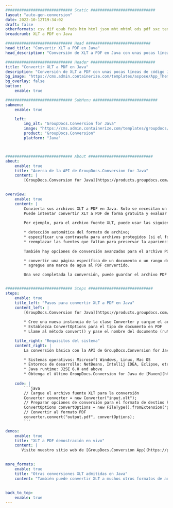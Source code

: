```yaml
---
############################# Static ############################
layout: "auto-gen-conversion"
date: 2022-10-12T19:34:02
draft: false
otherformats: csv dif epub fods htm html json mht mhtml ods pdf sxc tex tsv xlam xls xlsb xlsm xlsx xlt xltm xltx xml xps
breadcrumb: XLT a PDF en Java

############################# Head ############################
head_title: "Convertir XLT a PDF en Java"
head_description: "Conversión de XLT a PDF en Java con unas pocas líneas de código. Convierta más de 160 formatos de archivo con la API de conversión de documentos de GroupDocs para Java"

############################# Header ############################
title: "Convertir XLT a PDF en Java"
description: "Conversión de XLT a PDF con unas pocas líneas de código Java"
bg_image: "https://cms.admin.containerize.com/templates/aspose/App_Themes/V3/images/bg/header1.png"
bg_overlay: false
button:
    enable: true

############################# SubMenu ############################
submenu:
    enable: true

    left:
        img_alt: "GroupDocs.Conversion for Java"
        image: "https://cms.admin.containerize.com/templates/groupdocs/images/product-logos/90x90-noborder/groupdocs-conversion-java.png"
        product: "GroupDocs.Conversion"
        platform: "Java"



############################# About ############################
about:
    enable: true
    title: "Acerca de la API de GroupDocs.Conversion for Java"
    content: |
        [GroupDocs.Conversion for Java](https://products.groupdocs.com/conversion/java/) es una API de conversión de formato de archivo avanzada para convertir entre formatos populares de imagen y documento como Microsoft Office, OpenDocument, PDF, HTML, correo electrónico, CAD. y mucho más con solo unas pocas líneas de código. La API nativa detecta automáticamente los formatos de los documentos originales y ofrece muchas opciones para personalizar los documentos convertidos. Junto con la función de extraer información de un documento, también admite el almacenamiento en caché de los resultados de la conversión en el disco local de forma predeterminada. Sin embargo, se puede admitir cualquier tipo de almacenamiento en caché mediante la implementación de las interfaces adecuadas: Amazon S3, Dropbox, Google Drive, Windows Azure, Reddis o cualquier otra.
    

overview:
    enable: true
    content: |
        Convierta sus archivos XLT a PDF en Java. Solo se necesitan un par de líneas de código Java en cualquier plataforma de su elección, como Windows, Linux, macOS.
        Puede intentar convertir XLT a PDF de forma gratuita y evaluar la calidad de los resultados de la conversión. Junto con los sencillos scripts de conversión de archivos, puede probar opciones más sofisticadas para cargar el archivo de origen XLT y almacenar la salida PDF. 
        
        Por ejemplo, para el archivo fuente XLT, puede usar las siguientes opciones de carga:

        * detección automática del formato de archivo;
        * especificar una contraseña para archivos protegidos (si el formato de archivo lo admite);
        * reemplazar las fuentes que faltan para preservar la apariencia del documento.
        
        También hay opciones de conversión avanzadas para el archivo PDF:

        * convertir una página específica de un documento o un rango de páginas;
        * agregue una marca de agua al PDF convertido.

        Una vez completada la conversión, puede guardar el archivo PDF en su ruta de archivo local o en cualquier almacenamiento de terceros, como FTP, Amazon S3, Google Drive, Dropbox, etc. Tenga en cuenta que para convertir XLT a PDF, no necesita instalar ningún software adicional, como MS Office, Open Office, Adobe Acrobat Reader, etc.


############################# Steps ############################
steps:
    enable: true
    title_left: "Pasos para convertir XLT a PDF en Java"
    content_left: |
        [GroupDocs.Conversion for Java](https://products.groupdocs.com/conversion/java/) permite a los desarrolladores convertir fácilmente el archivo XLT a PDF con unas pocas líneas de código.
        
        * Cree una nueva instancia de la clase Converter y cargue el archivo XLT con la ruta completa
        * Establezca ConvertOptions para el tipo de documento en PDF
        * Llame al método convert() y pase el nombre del documento (ruta completa) y el formato (PDF) como parámetro

    title_right: "Requisitos del sistema"
    content_right: |
        La conversión básica con la API de GroupDocs.Conversion for Java se puede realizar con solo unas pocas líneas de código. Nuestras API son compatibles con todas las principales plataformas y sistemas operativos. Antes de ejecutar el código a continuación, asegúrese de tener instalados los siguientes requisitos previos en su sistema.

        * Sistemas operativos: Microsoft Windows, Linux, Mac OS
        * Entornos de desarrollo: NetBeans, Intellij IDEA, Eclipse, etc.
        * Java runtime: J2SE 6.0 and above
        * Obtenga el último GroupDocs.Conversion for Java de [Maven](https://repository.groupdocs.com/webapp/#/artifacts/browse/tree/General/repo/com/groupdocs/groupdocs-conversion)
         
    code: |
        ```java    
        // Cargue el archivo fuente XLT para la conversión
        Converter converter = new Converter("input.xlt");
        // Preparar opciones de conversión para el formato de destino PDF
        ConvertOptions convertOptions = new FileType().fromExtension("pdf").getConvertOptions();
        // Convertir al formato PDF
        converter.convert("output.pdf", convertOptions);
        ```

demos:
    enable: true
    title: "XLT a PDF demostración en vivo"
    content: |
       Visite nuestro sitio web de [GroupDocs.Conversion App](https://products.groupdocs.app/conversion/family) y pruebe la conversión de XLT a PDF ahora. La demostración gratuita tiene los siguientes beneficios
          

more_formats:
    enable: true
    title: "Otras conversiones XLT admitidas en Java"
    content: "También puede convertir XLT a muchos otros formatos de archivo. Consulte la lista a continuación."
       
       
back_to_top:
    enable: true
---
```

